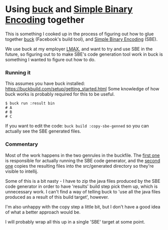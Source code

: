 # Using [buck](https://buckbuild.com/) and [Simple Binary Encoding](https://github.com/real-logic/simple-binary-encoding) together

This is something I cooked up in the process of figuring out how to glue together
[buck](https://buckbuild.com/) (Facebook's build tool), and [Simple Binary Encoding](https://github.com/real-logic/simple-binary-encoding) (SBE).

We use buck at my employer [LMAX](https://www.lmax.com/), and want to try and
use SBE in the future, so figuring out to to make SBE's code generation tool
work in buck is something I wanted to figure out how to do.

### Running it

This assumes you have buck installed: https://buckbuild.com/setup/getting_started.html
Some knowledge of how buck works is probably required for this to be useful.

```
$ buck run :result bin
# A
# B
# C
```

If you want to edit the code: `buck build :copy-sbe-genned` so you can actually
see the SBE generated files.

### Commentary

Most of the work happens in the two genrules in the buckfile. 
The [first one](https://github.com/lfn3/buck-sbe/blob/master/BUCK#L39) is
responsible for actually running the SBE code generator, and the 
[second one](https://github.com/lfn3/buck-sbe/blob/master/BUCK#L52)
copies the resulting files into the src/generated directory so they're visible
to intellij.

Some of this is a bit nasty - I have to zip the java files produced by the SBE
code generator in order to have 'results' build step pick them up, which is
unnecessary work. I can't find a way of telling buck to 'use all the java files
produced as a result of this build target', however.

I'm also unhappy with the copy step a little bit, but I don't have a good idea
of what a better approach would be.

I will probably wrap all this up in a single 'SBE' target at some point.
